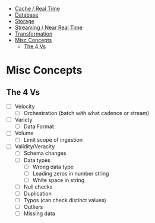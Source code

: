 - [Cache / Real Time](#cache--real-time)
- [Database](#database)
- [Storage](#storage)
- [Streaming / Near Real Time](#streaming--near-real-time)
- [Transformation](#transformation)
- [Misc Concepts](#misc-concepts)
  - [The 4 Vs](#the-4-vs)

# Misc Concepts 
## The 4 Vs

- [ ] Velocity
  - [ ] Orchestration (batch with what cadence or stream) 
- [ ] Variety
  - [ ] Data Format
- [ ] Volume
  - [ ] Limit scope of ingestion
- [ ] Validity/Veracity
  - [ ] Schema changes
  - [ ] Data types
    - [ ] Wrong data type
    - [ ] Leading zeros in number string
    - [ ] White space in string 
  - [ ] Null checks
  - [ ] Duplication 
  - [ ] Typos (can check distinct values)
  - [ ] Outliers
  - [ ] Missing data
